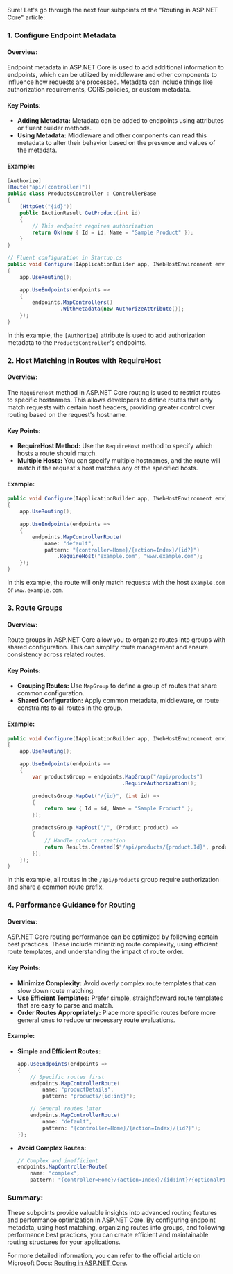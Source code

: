 Sure! Let's go through the next four subpoints of the "Routing in ASP.NET Core" article:

### 1. Configure Endpoint Metadata

#### Overview:
Endpoint metadata in ASP.NET Core is used to add additional information to endpoints, which can be utilized by middleware and other components to influence how requests are processed. Metadata can include things like authorization requirements, CORS policies, or custom metadata.

#### Key Points:
- **Adding Metadata:** Metadata can be added to endpoints using attributes or fluent builder methods.
- **Using Metadata:** Middleware and other components can read this metadata to alter their behavior based on the presence and values of the metadata.

#### Example:
```csharp
[Authorize]
[Route("api/[controller]")]
public class ProductsController : ControllerBase
{
    [HttpGet("{id}")]
    public IActionResult GetProduct(int id)
    {
        // This endpoint requires authorization
        return Ok(new { Id = id, Name = "Sample Product" });
    }
}

// Fluent configuration in Startup.cs
public void Configure(IApplicationBuilder app, IWebHostEnvironment env)
{
    app.UseRouting();

    app.UseEndpoints(endpoints =>
    {
        endpoints.MapControllers()
                 .WithMetadata(new AuthorizeAttribute());
    });
}
```

In this example, the `[Authorize]` attribute is used to add authorization metadata to the `ProductsController`'s endpoints.

### 2. Host Matching in Routes with RequireHost

#### Overview:
The `RequireHost` method in ASP.NET Core routing is used to restrict routes to specific hostnames. This allows developers to define routes that only match requests with certain host headers, providing greater control over routing based on the request's hostname.

#### Key Points:
- **RequireHost Method:** Use the `RequireHost` method to specify which hosts a route should match.
- **Multiple Hosts:** You can specify multiple hostnames, and the route will match if the request's host matches any of the specified hosts.

#### Example:
```csharp
public void Configure(IApplicationBuilder app, IWebHostEnvironment env)
{
    app.UseRouting();

    app.UseEndpoints(endpoints =>
    {
        endpoints.MapControllerRoute(
            name: "default",
            pattern: "{controller=Home}/{action=Index}/{id?}")
                .RequireHost("example.com", "www.example.com");
    });
}
```

In this example, the route will only match requests with the host `example.com` or `www.example.com`.

### 3. Route Groups

#### Overview:
Route groups in ASP.NET Core allow you to organize routes into groups with shared configuration. This can simplify route management and ensure consistency across related routes.

#### Key Points:
- **Grouping Routes:** Use `MapGroup` to define a group of routes that share common configuration.
- **Shared Configuration:** Apply common metadata, middleware, or route constraints to all routes in the group.

#### Example:
```csharp
public void Configure(IApplicationBuilder app, IWebHostEnvironment env)
{
    app.UseRouting();

    app.UseEndpoints(endpoints =>
    {
        var productsGroup = endpoints.MapGroup("/api/products")
                                     .RequireAuthorization();

        productsGroup.MapGet("/{id}", (int id) =>
        {
            return new { Id = id, Name = "Sample Product" };
        });

        productsGroup.MapPost("/", (Product product) =>
        {
            // Handle product creation
            return Results.Created($"/api/products/{product.Id}", product);
        });
    });
}
```

In this example, all routes in the `/api/products` group require authorization and share a common route prefix.

### 4. Performance Guidance for Routing

#### Overview:
ASP.NET Core routing performance can be optimized by following certain best practices. These include minimizing route complexity, using efficient route templates, and understanding the impact of route order.

#### Key Points:
- **Minimize Complexity:** Avoid overly complex route templates that can slow down route matching.
- **Use Efficient Templates:** Prefer simple, straightforward route templates that are easy to parse and match.
- **Order Routes Appropriately:** Place more specific routes before more general ones to reduce unnecessary route evaluations.

#### Example:
- **Simple and Efficient Routes:**
  ```csharp
  app.UseEndpoints(endpoints =>
  {
      // Specific routes first
      endpoints.MapControllerRoute(
          name: "productDetails",
          pattern: "products/{id:int}");

      // General routes later
      endpoints.MapControllerRoute(
          name: "default",
          pattern: "{controller=Home}/{action=Index}/{id?}");
  });
  ```

- **Avoid Complex Routes:**
  ```csharp
  // Complex and inefficient
  endpoints.MapControllerRoute(
      name: "complex",
      pattern: "{controller=Home}/{action=Index}/{id:int}/{optionalParam?}/{anotherParam?}");
  ```

### Summary:

These subpoints provide valuable insights into advanced routing features and performance optimization in ASP.NET Core. By configuring endpoint metadata, using host matching, organizing routes into groups, and following performance best practices, you can create efficient and maintainable routing structures for your applications.

For more detailed information, you can refer to the official article on Microsoft Docs: [Routing in ASP.NET Core](https://docs.microsoft.com/en-us/aspnet/core/fundamentals/routing).